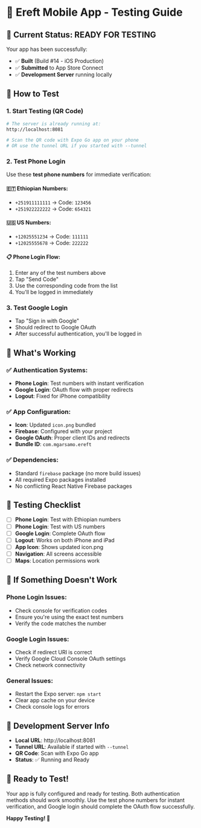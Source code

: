 # 🧪 Ereft Mobile App - Testing Guide

## 🚀 **Current Status: READY FOR TESTING**

Your app has been successfully:
- ✅ **Built** (Build #14 - iOS Production)
- ✅ **Submitted** to App Store Connect
- ✅ **Development Server** running locally

## 📱 **How to Test**

### 1. **Start Testing (QR Code)**
```bash
# The server is already running at:
http://localhost:8081

# Scan the QR code with Expo Go app on your phone
# OR use the tunnel URL if you started with --tunnel
```

### 2. **Test Phone Login**
Use these **test phone numbers** for immediate verification:

#### 🇪🇹 **Ethiopian Numbers:**
- `+251911111111` → Code: `123456`
- `+251922222222` → Code: `654321`

#### 🇺🇸 **US Numbers:**
- `+12025551234` → Code: `111111`
- `+12025555678` → Code: `222222`

#### 📋 **Phone Login Flow:**
1. Enter any of the test numbers above
2. Tap "Send Code"
3. Use the corresponding code from the list
4. You'll be logged in immediately

### 3. **Test Google Login**
- Tap "Sign in with Google"
- Should redirect to Google OAuth
- After successful authentication, you'll be logged in

## 🔧 **What's Working**

### ✅ **Authentication Systems:**
- **Phone Login**: Test numbers with instant verification
- **Google Login**: OAuth flow with proper redirects
- **Logout**: Fixed for iPhone compatibility

### ✅ **App Configuration:**
- **Icon**: Updated `icon.png` bundled
- **Firebase**: Configured with your project
- **Google OAuth**: Proper client IDs and redirects
- **Bundle ID**: `com.mgarsamo.ereft`

### ✅ **Dependencies:**
- Standard `firebase` package (no more build issues)
- All required Expo packages installed
- No conflicting React Native Firebase packages

## 🎯 **Testing Checklist**

- [ ] **Phone Login**: Test with Ethiopian numbers
- [ ] **Phone Login**: Test with US numbers  
- [ ] **Google Login**: Complete OAuth flow
- [ ] **Logout**: Works on both iPhone and iPad
- [ ] **App Icon**: Shows updated icon.png
- [ ] **Navigation**: All screens accessible
- [ ] **Maps**: Location permissions work

## 🚨 **If Something Doesn't Work**

### **Phone Login Issues:**
- Check console for verification codes
- Ensure you're using the exact test numbers
- Verify the code matches the number

### **Google Login Issues:**
- Check if redirect URI is correct
- Verify Google Cloud Console OAuth settings
- Check network connectivity

### **General Issues:**
- Restart the Expo server: `npm start`
- Clear app cache on your device
- Check console logs for errors

## 📱 **Development Server Info**

- **Local URL**: http://localhost:8081
- **Tunnel URL**: Available if started with `--tunnel`
- **QR Code**: Scan with Expo Go app
- **Status**: ✅ Running and Ready

## 🎉 **Ready to Test!**

Your app is fully configured and ready for testing. Both authentication methods should work smoothly. Use the test phone numbers for instant verification, and Google login should complete the OAuth flow successfully.

**Happy Testing! 🚀**
